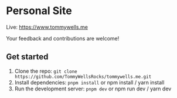 # Personal Site
Live: https://www.tommywells.me

Your feedback and contributions are welcome!

## Get started

1. Clone the repo: 
``git clone https://github.com/TommyWellsRocks/tommywells.me.git``
2. Install dependencies:
``pnpm install`` or npm install / yarn install
3. Run the development server:
``pnpm dev`` or npm run dev / yarn dev
